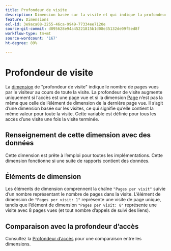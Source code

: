 ```yaml
---
title: Profondeur de visite
description: Dimension basée sur la visite et qui indique la profondeur de la visite.
feature: Dimensions
exl-id: 3e9aca08-2255-46ca-9949-77334ee7120e
source-git-commit: d095628e94a45221815b1d08e35132de09f5ed8f
workflow-type: tm+mt
source-wordcount: '167'
ht-degree: 89%

---
```


# Profondeur de visite

La [dimension](overview.md) de &quot;profondeur de visite&quot; indique le nombre de pages vues par le visiteur au cours de toute la visite. La profondeur de visite augmente uniquement si l’accès est une page vue et si la dimension [Page](page.md) n’est pas la même que celle de l’élément de dimension de la dernière page vue. Il s’agit d’une dimension basée sur les visites, ce qui signifie qu’elle contient la même valeur pour toute la visite. Cette variable est définie pour tous les accès d’une visite une fois la visite terminée.

## Renseignement de cette dimension avec des données

Cette dimension est prête à l’emploi pour toutes les implémentations. Cette dimension fonctionne si une suite de rapports contient des données.

## Éléments de dimension

Les éléments de dimension comprennent la chaîne `"Pages per visit"` suivie d’un nombre représentant le nombre de pages dans la visite. L’élément de dimension de `"Pages per visit: 1"` représente une visite de page unique, tandis que l’élément de dimension `"Pages per visit: 8"` représente une visite avec 8 pages vues (et tout nombre d’appels de suivi des liens).

## Comparaison avec la profondeur d’accès

Consultez la [Profondeur d’accès](hit-depth.md) pour une comparaison entre les dimensions.
